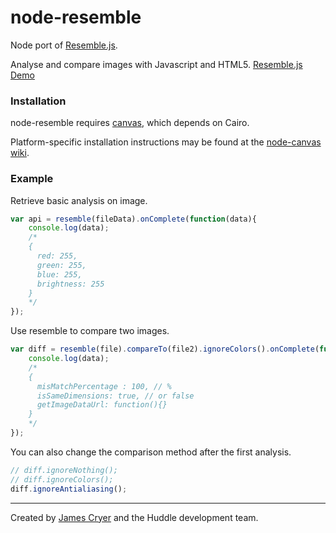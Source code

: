 node-resemble
==========

Node port of [Resemble.js](https://github.com/Huddle/Resemble.js).

Analyse and compare images with Javascript and HTML5. [Resemble.js Demo](http://huddle.github.com/Resemble.js/)

### Installation

node-resemble requires [canvas](https://github.com/learnboost/node-canvas), which depends on Cairo.

Platform-specific installation instructions may be found at the [node-canvas wiki](https://github.com/LearnBoost/node-canvas/wiki/_pages).

### Example

Retrieve basic analysis on image.

```javascript
var api = resemble(fileData).onComplete(function(data){
	console.log(data);
	/*
	{
	  red: 255,
	  green: 255,
	  blue: 255,
	  brightness: 255
	}
	*/
});
```

Use resemble to compare two images.

```javascript
var diff = resemble(file).compareTo(file2).ignoreColors().onComplete(function(data){
	console.log(data);
	/*
	{
	  misMatchPercentage : 100, // %
	  isSameDimensions: true, // or false
	  getImageDataUrl: function(){}
	}
	*/
});
```

You can also change the comparison method after the first analysis.

```javascript
// diff.ignoreNothing();
// diff.ignoreColors();
diff.ignoreAntialiasing();
```

--------------------------------------

Created by [James Cryer](http://github.com/jamescryer) and the Huddle development team.

